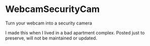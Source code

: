 # WebcamSecurityCam
Turn your webcam into a security camera

I made this when I lived in a bad apartment complex. Posted just to preserve, will not be maintained or updated.
